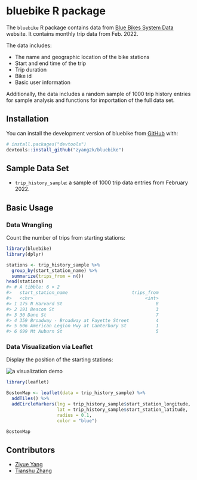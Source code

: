 
<!-- README.md is generated from README.Rmd. Please edit that file -->

# bluebike R package

<!-- badges: start -->
<!-- badges: end -->

The `bluebike` R package contains data from [Blue Bikes System
Data](https://www.bluebikes.com/system-data) website. It contains
monthly trip data from Feb. 2022.

The data includes:

-   The name and geographic location of the bike stations
-   Start and end time of the trip
-   Trip duration
-   Bike id
-   Basic user information

Additionally, the data includes a random sample of 1000 trip history
entries for sample analysis and functions for importation of the full
data set.

## Installation

You can install the development version of bluebike from
[GitHub](https://github.com/zyang2k/bluebike) with:

``` r
# install.packages("devtools")
devtools::install_github("zyang2k/bluebike")
```

## Sample Data Set

-   `trip_history_sample`: a sample of 1000 trip data entries from
    February 2022.

## Basic Usage

### Data Wrangling

Count the number of trips from starting stations:

``` r
library(bluebike)
library(dplyr)

stations <- trip_history_sample %>% 
  group_by(start_station_name) %>% 
  summarize(trips_from = n())
head(stations)
#> # A tibble: 6 × 2
#>   start_station_name                        trips_from
#>   <chr>                                          <int>
#> 1 175 N Harvard St                                   8
#> 2 191 Beacon St                                      3
#> 3 30 Dane St                                         7
#> 4 359 Broadway - Broadway at Fayette Street          4
#> 5 606 American Legion Hwy at Canterbury St           1
#> 6 699 Mt Auburn St                                   5
```

### Data Visualization via Leaflet

Display the position of the starting stations:

![a visualization demo](data-raw/viz_demo.png)

``` r
library(leaflet)

BostonMap <- leaflet(data = trip_history_sample) %>% 
  addTiles() %>% 
  addCircleMarkers(lng = trip_history_sample$start_station_longitude, 
                   lat = trip_history_sample$start_station_latitude, 
                   radius = 0.1, 
                   color = "blue")

BostonMap
```

## Contributors

-   [Ziyue Yang](https://github.com/zyang2k)
-   [Tianshu Zhang](https://github.com/tianshu-zhang)
